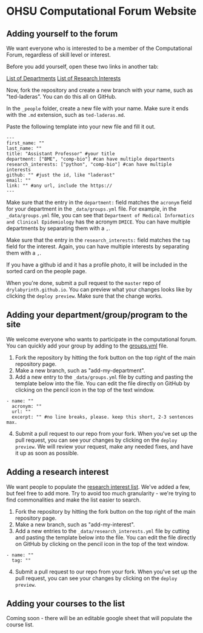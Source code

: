 # OHSU Computational Forum Website

## Adding yourself to the forum

We want everyone who is interested to be a member of the Computational Forum, regardless of skill level or interest.

Before you add yourself, open these two links in another tab:

[List of Departments](https://github.com/drylabyrinth/drylabyrinth.github.io/blob/master/_data/groups.yml)
[List of Research Interests](https://github.com/drylabyrinth/drylabyrinth.github.io/blob/master/_data/research_interests.yml)

Now, fork the repository and create a new branch with your name, such as "ted-laderas". You can do this all on GitHub.

In the `_people` folder, create a new file with your name. Make sure it ends with the `.md` extension, such as `ted-laderas.md`.

Paste the following template into your new file and fill it out.

```
---
first_name: ""      
last_name: ""  
title: "Assistant Professor" #your title  
department: ["BME", "comp-bio"] #can have multiple departments  
research_interests: ["python", "comp-bio"] #can have multiple interests  
github: "" #just the id, like "laderast"
email: ""  
link: "" #any url, include the https://  
---
```
Make sure that the entry in the `department:` field matches the `acronym` field for your department in the `_data/groups.yml` file. For example, in the `_data/groups.yml` file, you can see that `Department of Medical Informatics and Clinical Epidemiology` has the acronym `DMICE`. You can have multiple departments by separating them with a `,`.

Make sure that the entry in the `research_interests:` field matches the `tag` field for the interest. Again, you can have multiple interests by separating them with a `,`.

If you have a github id and it has a profile photo, it will be included in the sorted card on the people page. 

When you're done, submit a pull request to the `master` repo of `drylabyrinth.github.io`. You can preview what your changes looks like by clicking the `deploy preview`. Make sure that the change works. 

## Adding your department/group/program to the site

We welcome everyone who wants to participate in the computational forum. You can quickly add your group by adding to the [groups.yml](https://github.com/drylabyrinth/drylabyrinth.github.io/blob/master/_data/groups.yml) file.

1. Fork the repository by hitting the fork button on the top right of the main repository page.
2. Make a new branch, such as "add-my-department".
3. Add a new entry to the `_data/groups.yml` file by cutting and pasting the template below into the file. You can edit the file directly on GitHub by clicking on the pencil icon in the top of the text window.

```
- name: ""
  acronym: ""
  url: ""
  excerpt: "" #no line breaks, please. keep this short, 2-3 sentences max.
```
4. Submit a pull request to our repo from your fork. When you've set up the pull request, you can see your changes by clicking on the `deploy preview`. We will review your request, make any needed fixes, and have it up as soon as possible.

## Adding a research interest

We want people to populate the [research interest list](https://github.com/drylabyrinth/drylabyrinth.github.io/blob/master/_data/research_interests.yml). We've added a few, but feel free to add more. Try to avoid too much granularity - we're trying to find commonalities and make the list easier to search.

1. Fork the repository by hitting the fork button on the top right of the main repository page.
2. Make a new branch, such as "add-my-interest".
3. Add a new entries to the `_data/research_interests.yml` file by cutting and pasting the template below into the file. You can edit the file directly on GitHub by clicking on the pencil icon in the top of the text window.

```
- name: ""
  tag: ""
```

4. Submit a pull request to our repo from your fork. When you've set up the pull request, you can see your changes by clicking on the `deploy preview`. 

## Adding your courses to the list

Coming soon - there will be an editable google sheet that will populate the course list.